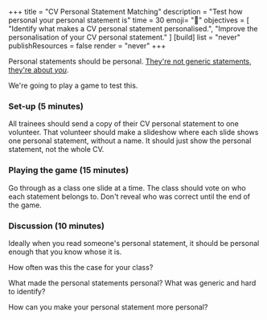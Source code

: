 +++
title = "CV Personal Statement Matching"
description = "Test how personal your personal statement is"
time = 30
emoji= "📁"
objectives = [
    "Identify what makes a CV personal statement personalised.",
    "Improve the personalisation of your CV personal statement."
]
[build]
  list = "never"
  publishResources = false
  render = "never"
+++

Personal statements should be personal. [They're not generic statements, they're about _you_](/guides/employability/cvs/common-mistakes/#generic-personal-statements).

We're going to play a game to test this.

<!-- TODO: Link to a "match the CVs" game when one exists: https://projects.codeyourfuture.io/briefings/#cv-matching-game -->

### Set-up (5 minutes)

All trainees should send a copy of their CV personal statement to one volunteer. That volunteer should make a slideshow where each slide shows one personal statement, without a name. It should just show the personal statement, not the whole CV.

### Playing the game (15 minutes)

Go through as a class one slide at a time. The class should vote on who each statement belongs to. Don't reveal who was correct until the end of the game.

### Discussion (10 minutes)

Ideally when you read someone's personal statement, it should be personal enough that you know whose it is.

How often was this the case for your class?

What made the personal statements personal? What was generic and hard to identify?

How can you make your personal statement more personal?

